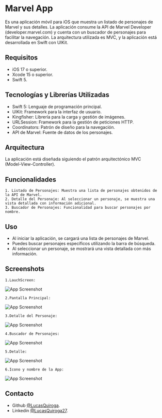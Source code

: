 
# Marvel App

Es una aplicación móvil para iOS que muestra un listado de personajes de Marvel y sus detalles. La aplicación consume la API de Marvel Developer (developer.marvel.com) y cuenta con un buscador de personajes para facilitar la navegación. La arquitectura utilizada es MVC, y la aplicación está desarrollada en Swift con UIKit.

## Requisitos

- iOS 17 o superior.
- Xcode 15 o superior.
- Swift 5.

## Tecnologías y Librerías Utilizadas

- Swift 5: Lenguaje de programación principal.
- UIKit: Framework para la interfaz de usuario.
- Kingfisher: Librería para la carga y gestión de imágenes.
- URLSession: Framework para la gestión de peticiones HTTP.
- Coordinators: Patrón de diseño para la navegación.
- API de Marvel: Fuente de datos de los personajes.

## Arquitectura

La aplicación está diseñada siguiendo el patrón arquitectónico MVC (Model-View-Controller).

## Funcionalidades

    1. Listado de Personajes: Muestra una lista de personajes obtenidos de la API de Marvel.
    2. Detalle del Personaje: Al seleccionar un personaje, se muestra una vista detallada con información adicional.
    3. Buscador de Personajes: Funcionalidad para buscar personajes por nombre.

## Uso
- Al iniciar la aplicación, se cargará una lista de personajes de Marvel.
- Puedes buscar personajes específicos utilizando la barra de búsqueda.
- Al seleccionar un personaje, se mostrará una vista detallada con más información.

## Screenshots

    1.LauchScreen:
![App Screenshot](https://i.postimg.cc/gJs0RMtH/1.png)

    2.Pantalla Principal:
![App Screenshot](https://i.postimg.cc/m2bQ0JGB/2.png)

    3.Detalle del Personaje:
![App Screenshot](https://i.postimg.cc/XNKf13ms/3.png)

    4.Buscador de Personajes:
![App Screenshot](https://i.postimg.cc/BQMxspqD/4.png)

    5.Detalle:
![App Screenshot](https://i.postimg.cc/2Syn5W6t/5.png)

    6.Icono y nombre de la App:
![App Screenshot](https://i.postimg.cc/y8Gc3N38/6.png)


## Contacto

- Github [@LucasQuiroga](https://www.github.com/LucasQuiroga27).
- Linkedin [@LucasQuiroga27](https://www.linkedin.com/in/lucas-quiroga27).

